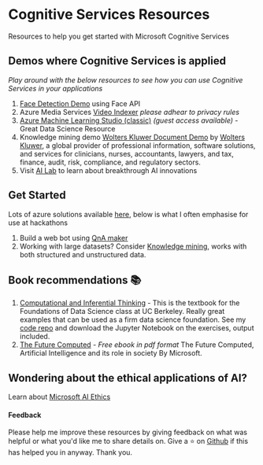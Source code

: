 # Cognitive Services Resources
Resources to help you get started with Microsoft Cognitive Services

## Demos where Cognitive Services is applied
 *Play around with the below resources to see how you can use Cognitive Services in your applications*

 1. [Face Detection Demo](https://azure.microsoft.com/en-us/services/cognitive-services/face/#demo) using Face API 
 2. Azure Media Services [Video Indexer](https://www.videoindexer.ai/media/library) *please adhear to privacy rules*
 3. [Azure Machine Learning Studio (classic)](https://studio.azureml.net/) *(guest access available)* - Great Data Science Resource
 3. Knowledge mining demo [Wolters Kluwer Document Demo](http://wolterskluwereap.azurewebsites.net/) by [Wolters Kluwer](https://www.wolterskluwer.com/en), a global provider of professional information, software solutions, and services for clinicians, nurses, accountants, lawyers, and tax, finance, audit, risk, compliance, and regulatory sectors.
 4. Visit [AI Lab](https://www.ailab.microsoft.com/) to learn about breakthrough AI innovations

## Get Started
 Lots of azure solutions available [here](https://azure.microsoft.com/en-au/solutions/), below is what I often emphasise for use at hackathons
 
 1. Build a web bot using [QnA maker](https://www.qnamaker.ai/)
 2. Working with large datasets? Consider [Knowledge mining](https://azure.microsoft.com/en-au/solutions/knowledge-mining/#products), works with both structured and unstructured data.

## Book recommendations 📚
 1. [Computational and Inferential Thinking](https://www.inferentialthinking.com/chapters/intro.html) - This is the textbook for the Foundations of Data Science class at UC Berkeley. Really great examples that can be used as a firm data science foundation. See my [code repo](https://github.com/Fruitymo/learn-data-science-method) and download the Jupyter Notebook on the exercises, output included.
 2. [The Future Computed](https://news.microsoft.com/uploads/2018/01/The-Future-Computed.pdf) - *Free ebook in pdf format* The Future Computed, Artificial Intelligence and its role in society By Microsoft.

## Wondering about the ethical applications of AI? 
Learn about [Microsoft AI Ethics](https://aka.ms/ai-ethics)

#### Feedback
Please help me improve these resources by giving feedback on what was helpful or what you'd like me to share details on. Give a ⭐ on [Github](https://github.com/Fruitymo/cognitive-services-resources) if this has helped you in anyway. Thank you.